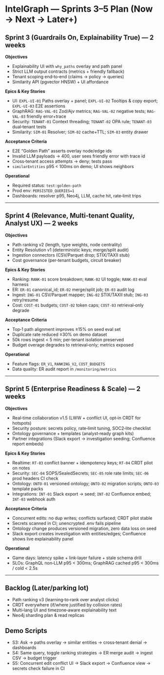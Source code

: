 # IntelGraph — Sprints 3–5 Plan (Now → Next → Later+)

## Sprint 3 (Guardrails On, Explainability True) — 2 weeks
**Objectives**
- Explainability UI with `why_paths` overlay and path panel
- Strict LLM output contracts (metrics + friendly fallback)
- Tenant scoping end‑to‑end (claims → policy → queries)
- Similarity API (pgvector HNSW) + UI affordance

**Epics & Key Stories**
- UI: `EXPL-UI-01` Paths overlay + panel; `EXPL-UI-02` Tooltips & copy export; `EXPL-UI-03` E2E assertions
- GraphRAG: `RAG-VAL-01` Zod/Ajv metrics; `RAG-VAL-02` negative tests; `RAG-VAL-03` friendly error+trace
- Security: `TENANT-01` Context threading; `TENANT-02` OPA rule; `TENANT-03` dual‑tenant tests
- Similarity: `SIM-01` Resolver; `SIM-02` cache+TTL; `SIM-03` entity drawer

**Acceptance Criteria**
- E2E “Golden Path” asserts overlay node/edge ids
- Invalid LLM payloads → 400, user sees friendly error with trace id
- Cross‑tenant access attempts → deny; tests pass
- `similarEntities` p95 < 100ms on demo; UI shows neighbors

**Operational**
- Required status: `test:golden-path`
- Prod env: `PERSISTED_QUERIES=1`
- Dashboards: resolver p95, Neo4j, LLM, cache hit, rate‑limit trips

---

## Sprint 4 (Relevance, Multi‑tenant Quality, Analyst UX) — 2 weeks
**Objectives**
- Path ranking v2 (length, type weights, node centrality)
- Entity Resolution v1 (deterministic keys; merge/split audit)
- Ingestion connectors (CSV/Parquet drop; STIX/TAXII stub)
- Cost governance (per‑tenant budgets, circuit breaker)

**Epics & Key Stories**
- Ranking: `RANK-01` score breakdown; `RANK-02` UI toggle; `RANK-03` eval harness
- ER: `ER-01` canonical_id; `ER-02` merge/split job; `ER-03` audit log
- Ingest: `ING-01` CSV/Parquet mapper; `ING-02` STIX/TAXII stub; `ING-03` retry/resume
- Cost: `COST-01` budgets; `COST-02` token caps; `COST-03` retrieval‑only degrade

**Acceptance Criteria**
- Top‑1 path alignment improves ≥15% on seed eval set
- Duplicate rate reduced ≥30% on demo dataset
- 50k rows ingest < 5 min; per‑tenant isolation preserved
- Budget overage degrades to retrieval‑only; metrics exposed

**Operational**
- Feature flags: `ER_V1`, `RANKING_V2`, `COST_BUDGETS`
- Data quality: ER audit report in `/monitoring/metrics`

---

## Sprint 5 (Enterprise Readiness & Scale) — 2 weeks
**Objectives**
- Real‑time collaboration v1.5 (LWW + conflict UI, opt‑in CRDT for hotspots)
- Security posture: secrets policy, rate‑limit tuning, SOC2‑lite checklist
- Ontology governance + templates (analyst‑ready graph kits)
- Partner integrations (Slack export → investigation seeding; Confluence report embeds)

**Epics & Key Stories**
- Realtime: `RT-03` conflict banner + idempotency keys; `RT-04` CRDT pilot on notes
- Security: `SEC-04` SOPS/SealedSecrets; `SEC-05` role rate limits; `SEC-06` prod headers CI check
- Ontology: `ONTO-01` versioned ontology; `ONTO-02` migration scripts; `ONTO-03` template packs
- Integrations: `INT-01` Slack export → seed; `INT-02` Confluence embed; `INT-03` webhook auth

**Acceptance Criteria**
- Concurrent edits: no dup writes; conflicts surfaced; CRDT pilot stable
- Secrets scanned in CI; unencrypted .env fails pipeline
- Ontology change produces versioned migration, zero data loss on seed
- Slack export creates investigation with entities/edges; Confluence shows live explainability panel

**Operational**
- Game days: latency spike + link‑layer failure + stale schema drill
- SLOs: GraphQL non‑LLM p95 < 300ms; GraphRAG cached p95 < 300ms / cold < 2.5s

---

## Backlog (Later/parking lot)
- Path ranking v3 (learning‑to‑rank over analyst clicks)
- CRDT everywhere (if/where justified by collision rates)
- Multi‑lang UI and timezone‑aware explainability text
- Neo4j sharding plan & read replicas

## Demo Scripts
- S3: Ask → paths overlay → similar entities → cross‑tenant denial → dashboards
- S4: Same query, toggle ranking strategies → ER merge audit → ingest CSV → budget trigger
- S5: Concurrent edit conflict UI → Slack export → Confluence view → secrets check failure in CI

